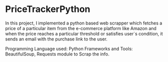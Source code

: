 # PriceTrackerPython



In this project, I implemented a python based web scrapper which fetches a price of a particular item from the e-commerce platform like Amazon and when the price reaches a particular threshold or satisfies user`s condition, it sends an email with the purchase link to the user.

Programming Language used: Python
Frameworks and Tools: BeautifulSoup, Requests module to Scrap the info.
